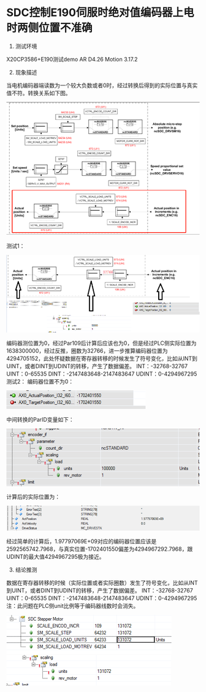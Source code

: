 # SDC控制E190伺服时绝对值编码器上电时两侧位置不准确

1. 测试环境

X20CP3586+E190测试demo
AR D4.26  Motion 3.17.2

2. 现象描述


当电机编码器端读数为一个较大负数或者0时，经过转换后得到的实际位置与真实值不符。转换关系如下图。

![Img](./FILES/011SDC控制E190伺服时绝对值编码器上电时两侧位置不准确.md/img-20220617143618.png)

测试1：

![Img](./FILES/011SDC控制E190伺服时绝对值编码器上电时两侧位置不准确.md/img-20220617143632.png)

编码器测位置为0，经过Par109后计算后应该也为0，但是经过PLC侧实际位置为1638300000，经过反推，圈数为32766，进一步推算编码器位置为4294705152，此处怀疑数据在寄存器转移的时候发生了符号变化，比如从INT到UINT，或者DINT到UDINT的转移，产生了数据偏差。
INT：-32768-32767
UINT：0-65535
DINT：-2147483648-2147483647
UDINT：0-4294967295
测试2：
编码器位置不为0：

![Img](./FILES/011SDC控制E190伺服时绝对值编码器上电时两侧位置不准确.md/img-20220617143655.png)

中间转换的ParID变量如下：

![Img](./FILES/011SDC控制E190伺服时绝对值编码器上电时两侧位置不准确.md/img-20220617143705.png)

计算后的实际位置为：

![Img](./FILES/011SDC控制E190伺服时绝对值编码器上电时两侧位置不准确.md/img-20220617143713.png)

经过简单的计算后，1.97797069E+09对应的编码器位置应该是2592565742.7968，与真实位置-1702401550偏差为4294967292.7968，跟UDINT的最大值4294967295极为接近。

3. 结论推测


数据在寄存器转移的时候（实际位置或者实际圈数）发生了符号变化，比如从INT到UINT，或者DINT到UDINT的转移，产生了数据偏差。
INT：-32768-32767
UINT：0-65535
DINT：-2147483648-2147483647
UDINT：0-4294967295
注：此问题在PLC侧unit比例等于编码器线数时会消失。

![Img](./FILES/011SDC控制E190伺服时绝对值编码器上电时两侧位置不准确.md/img-20220617143745.png)
![Img](./FILES/011SDC控制E190伺服时绝对值编码器上电时两侧位置不准确.md/img-20220617143757.png)


